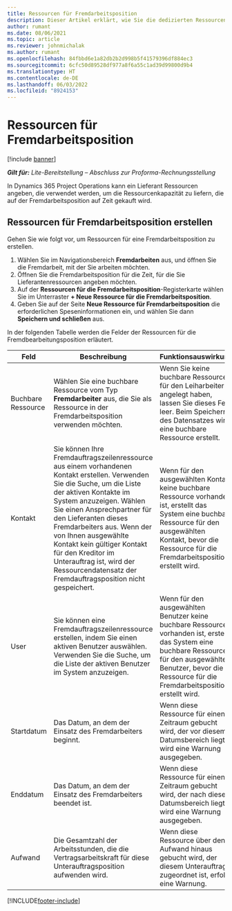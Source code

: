 ```yaml
---
title: Ressourcen für Fremdarbeitsposition
description: Dieser Artikel erklärt, wie Sie die dedizierten Ressourcen festlegen, die der Lieferant für eine bestimmte Zeile eines Unterauftrags auf Zeit bereitstellt.
author: rumant
ms.date: 08/06/2021
ms.topic: article
ms.reviewer: johnmichalak
ms.author: rumant
ms.openlocfilehash: 84fbbd6e1a82db2b2d998b5f41579396df884ec3
ms.sourcegitcommit: 6cfc50d89528df977a8f6a55c1ad39d99800d9b4
ms.translationtype: HT
ms.contentlocale: de-DE
ms.lasthandoff: 06/03/2022
ms.locfileid: "8924153"
---
```

# <a name="subcontract-line-resources"></a>Ressourcen für Fremdarbeitsposition

[!include [banner](../../includes/dataverse-preview.md)]

_**Gilt für:** Lite-Bereitstellung – Abschluss zur Proforma-Rechnungsstellung_

In Dynamics 365 Project Operations kann ein Lieferant Ressourcen angeben, die verwendet werden, um die Ressourcenkapazität zu liefern, die auf der Fremdarbeitsposition auf Zeit gekauft wird.

## <a name="create-subcontract-line-resources"></a>Ressourcen für Fremdarbeitsposition erstellen

Gehen Sie wie folgt vor, um Ressourcen für eine Fremdarbeitsposition zu erstellen.

1. Wählen Sie im Navigationsbereich **Fremdarbeiten** aus, und öffnen Sie die Fremdarbeit, mit der Sie arbeiten möchten.
2. Öffnen Sie die Fremdarbeitsposition für die Zeit, für die Sie Lieferantenressourcen angeben möchten.
3. Auf der **Ressourcen für die Fremdarbeitsposition**-Registerkarte wählen Sie im Unterraster **+ Neue Ressource für die Fremdarbeitsposition**.
4. Geben Sie auf der Seite **Neue Ressource für Fremdarbeitsposition** die erforderlichen Speseninformationen ein, und wählen Sie dann **Speichern und schließen** aus.

In der folgenden Tabelle werden die Felder der Ressourcen für die Fremdbearbeitungsposition erläutert.

| Feld | Beschreibung | Funktionsauswirkung |
| ----- | ----------- | ----------------- |
| Buchbare Ressource | Wählen Sie eine buchbare Ressource vom Typ **Fremdarbeiter** aus, die Sie als Ressource in der Fremdarbeitsposition verwenden möchten.| Wenn Sie keine buchbare Ressource für den Leiharbeiter angelegt haben, lassen Sie dieses Feld leer. Beim Speichern des Datensatzes wird eine buchbare Ressource erstellt.  |
| Kontakt | Sie können Ihre Fremdauftragszeilenressource aus einem vorhandenen Kontakt erstellen. Verwenden Sie die Suche, um die Liste der aktiven Kontakte im System anzuzeigen. Wählen Sie einen Ansprechpartner für den Lieferanten dieses Fremdarbeiters aus. Wenn der von Ihnen ausgewählte Kontakt kein gültiger Kontakt für den Kreditor im Unterauftrag ist, wird der Ressourcendatensatz der Fremdauftragsposition nicht gespeichert.| Wenn für den ausgewählten Kontakt keine buchbare Ressource vorhanden ist, erstellt das System eine buchbare Ressource für den ausgewählten Kontakt, bevor die Ressource für die Fremdarbeitsposition erstellt wird. |
| User | Sie können eine Fremdauftragszeilenressource erstellen, indem Sie einen aktiven Benutzer auswählen. Verwenden Sie die Suche, um die Liste der aktiven Benutzer im System anzuzeigen.| Wenn für den ausgewählten Benutzer keine buchbare Ressource vorhanden ist, erstellt das System eine buchbare Ressource für den ausgewählten Benutzer, bevor die Ressource für die Fremdarbeitsposition erstellt wird. |
| Startdatum | Das Datum, an dem der Einsatz des Fremdarbeiters beginnt.| Wenn diese Ressource für einen Zeitraum gebucht wird, der vor diesem Datumsbereich liegt, wird eine Warnung ausgegeben. |
| Enddatum | Das Datum, an dem der Einsatz des Fremdarbeiters beendet ist.| Wenn diese Ressource für einen Zeitraum gebucht wird, der nach diesem Datumsbereich liegt, wird eine Warnung ausgegeben. |
| Aufwand | Die Gesamtzahl der Arbeitsstunden, die die Vertragsarbeitskraft für diese Unterauftragsposition aufwenden wird.| Wenn diese Ressource über den Aufwand hinaus gebucht wird, der diesem Unterauftrag zugeordnet ist, erfolgt eine Warnung. |


[!INCLUDE[footer-include](../../includes/footer-banner.md)]
